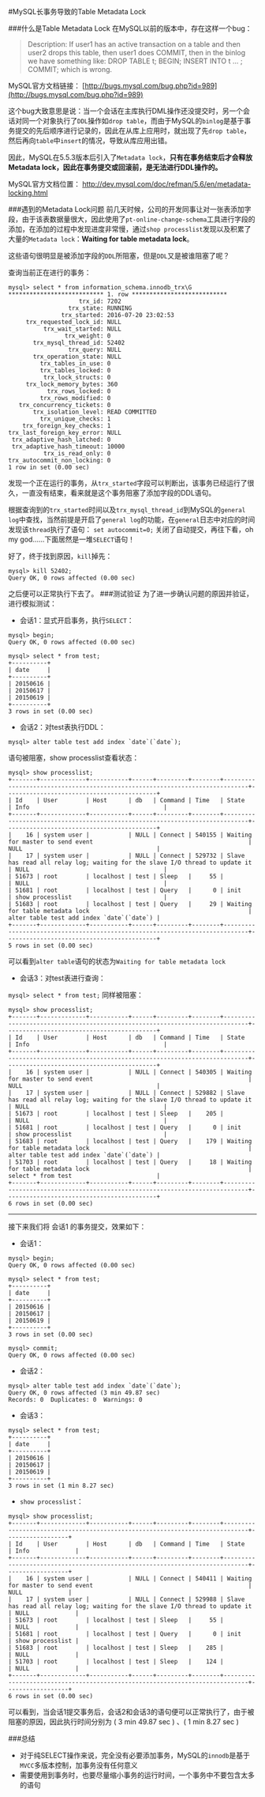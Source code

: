 #MySQL长事务导致的Table Metadata Lock  

###什么是Table Metadata Lock
在MySQL以前的版本中，存在这样一个bug：
>Description:
If user1 has an active transaction on a table and then user2 drops this table, then user1 does COMMIT, then in the binlog we have something like:
DROP TABLE t;
BEGIN;
INSERT INTO t ... ;
COMMIT;
which is wrong.  

MySQL官方文档链接： [http://bugs.mysql.com/bug.php?id=989](http://bugs.mysql.com/bug.php?id=989)   
 
这个bug大致意思是说：当一个会话在主库执行DML操作还没提交时，另一个会话对同一个对象执行了`DDL`操作如`drop table`，而由于MySQL的`binlog`是基于事务提交的先后顺序进行记录的，因此在从库上应用时，就出现了先`drop table`，然后再向`table`中`insert`的情况，导致从库应用出错。

因此，MySQL在5.5.3版本后引入了`Metadata lock`，**只有在事务结束后才会释放Metadata lock，因此在事务提交或回滚前，是无法进行DDL操作的。**

MySQL官方文档位置：
http://dev.mysql.com/doc/refman/5.6/en/metadata-locking.html

###遇到的Metadata Lock问题
前几天时候，公司的开发同事让对一张表添加字段，由于该表数据量很大，因此使用了`pt-online-change-schema`工具进行字段的添加，在添加的过程中发现进度非常慢，通过`shop processlist`发现以及积累了大量的`Metadata lock`：**Waiting for table metadata lock**。

这些语句很明显是被添加字段的`DDL`所阻塞，但是`DDL`又是被谁阻塞了呢？

查询当前正在进行的事务：
```
mysql> select * from information_schema.innodb_trx\G
*************************** 1. row ***************************
                    trx_id: 7202
                 trx_state: RUNNING
               trx_started: 2016-07-20 23:02:53
     trx_requested_lock_id: NULL
          trx_wait_started: NULL
                trx_weight: 0
       trx_mysql_thread_id: 52402
                 trx_query: NULL
       trx_operation_state: NULL
         trx_tables_in_use: 0
         trx_tables_locked: 0
          trx_lock_structs: 0
     trx_lock_memory_bytes: 360
           trx_rows_locked: 0
         trx_rows_modified: 0
   trx_concurrency_tickets: 0
       trx_isolation_level: READ COMMITTED
         trx_unique_checks: 1
    trx_foreign_key_checks: 1
trx_last_foreign_key_error: NULL
 trx_adaptive_hash_latched: 0
 trx_adaptive_hash_timeout: 10000
          trx_is_read_only: 0
trx_autocommit_non_locking: 0
1 row in set (0.00 sec)
```
发现一个正在运行的事务，从`trx_started`字段可以判断出，该事务已经运行了很久，一直没有结束，看来就是这个事务阻塞了添加字段的DDL语句。

根据查询到的`trx_started`时间以及`trx_mysql_thread_id`到MySQL的`general log`中查找，当然前提是开启了`general log`的功能，在`general`日志中对应的时间发现该`thread`执行了语句：
`set autocommit=0;`
关闭了自动提交，再往下看，oh my god......下面居然是一堆`SELECT`语句！

好了，终于找到原因，`kill`掉先：
```
mysql> kill 52402;
Query OK, 0 rows affected (0.00 sec)
```
之后便可以正常执行下去了。
###测试验证
为了进一步确认问题的原因并验证，进行模拟测试：

* 会话1：显式开启事务，执行`SELECT`：  

```
mysql> begin;
Query OK, 0 rows affected (0.00 sec)

mysql> select * from test;
+----------+
| date     |
+----------+
| 20150616 |
| 20150617 |
| 20150619 |
+----------+
3 rows in set (0.00 sec)
```
* 会话2：对test表执行DDL：  

```
mysql> alter table test add index `date`(`date`);
```
语句被阻塞，show processlist查看状态：
```
mysql> show processlist;
+-------+-------------+-----------+------+---------+--------+-----------------------------------------------------------------------------+-------------------------------------------+
| Id    | User        | Host      | db   | Command | Time   | State                                                                       | Info                                      |
+-------+-------------+-----------+------+---------+--------+-----------------------------------------------------------------------------+-------------------------------------------+
|    16 | system user |           | NULL | Connect | 540155 | Waiting for master to send event                                            | NULL                                      |
|    17 | system user |           | NULL | Connect | 529732 | Slave has read all relay log; waiting for the slave I/O thread to update it | NULL                                      |
| 51673 | root        | localhost | test | Sleep   |     55 |                                                                             | NULL                                      |
| 51681 | root        | localhost | test | Query   |      0 | init                                                                        | show processlist                          |
| 51683 | root        | localhost | test | Query   |     29 | Waiting for table metadata lock                                             | alter table test add index `date`(`date`) |
+-------+-------------+-----------+------+---------+--------+-----------------------------------------------------------------------------+-------------------------------------------+
5 rows in set (0.00 sec)
```
可以看到`alter table`语句的状态为`Waiting for table metadata lock`

* 会话3：对test表进行查询：  

`mysql> select * from test;`
同样被阻塞：
```
mysql> show processlist;
+-------+-------------+-----------+------+---------+--------+-----------------------------------------------------------------------------+-------------------------------------------+
| Id    | User        | Host      | db   | Command | Time   | State                                                                       | Info                                      |
+-------+-------------+-----------+------+---------+--------+-----------------------------------------------------------------------------+-------------------------------------------+
|    16 | system user |           | NULL | Connect | 540305 | Waiting for master to send event                                            | NULL                                      |
|    17 | system user |           | NULL | Connect | 529882 | Slave has read all relay log; waiting for the slave I/O thread to update it | NULL                                      |
| 51673 | root        | localhost | test | Sleep   |    205 |                                                                             | NULL                                      |
| 51681 | root        | localhost | test | Query   |      0 | init                                                                        | show processlist                          |
| 51683 | root        | localhost | test | Query   |    179 | Waiting for table metadata lock                                             | alter table test add index `date`(`date`) |
| 51703 | root        | localhost | test | Query   |     18 | Waiting for table metadata lock                                             | select * from test                        |
+-------+-------------+-----------+------+---------+--------+-----------------------------------------------------------------------------+-------------------------------------------+
6 rows in set (0.00 sec)
```  
---
接下来我们将 会话1 的事务提交，效果如下：

* 会话1：  
 
```
mysql> begin;
Query OK, 0 rows affected (0.00 sec)

mysql> select * from test;
+----------+
| date     |
+----------+
| 20150616 |
| 20150617 |
| 20150619 |
+----------+
3 rows in set (0.00 sec)

mysql> commit;
Query OK, 0 rows affected (0.00 sec)
```
* 会话2：  

```
mysql> alter table test add index `date`(`date`);
Query OK, 0 rows affected (3 min 49.87 sec)
Records: 0  Duplicates: 0  Warnings: 0
```
* 会话3：

```
mysql> select * from test;
+----------+
| date     |
+----------+
| 20150616 |
| 20150617 |
| 20150619 |
+----------+
3 rows in set (1 min 8.27 sec)
```
* `show processlist`：  

```
mysql> show processlist;
+-------+-------------+-----------+------+---------+--------+-----------------------------------------------------------------------------+------------------+
| Id    | User        | Host      | db   | Command | Time   | State                                                                       | Info             |
+-------+-------------+-----------+------+---------+--------+-----------------------------------------------------------------------------+------------------+
|    16 | system user |           | NULL | Connect | 540411 | Waiting for master to send event                                            | NULL             |
|    17 | system user |           | NULL | Connect | 529988 | Slave has read all relay log; waiting for the slave I/O thread to update it | NULL             |
| 51673 | root        | localhost | test | Sleep   |     55 |                                                                             | NULL             |
| 51681 | root        | localhost | test | Query   |      0 | init                                                                        | show processlist |
| 51683 | root        | localhost | test | Sleep   |    285 |                                                                             | NULL             |
| 51703 | root        | localhost | test | Sleep   |    124 |                                                                             | NULL             |
+-------+-------------+-----------+------+---------+--------+-----------------------------------------------------------------------------+------------------+
6 rows in set (0.00 sec)
```
可以看到，当会话1提交事务后，会话2和会话3的语句便可以正常执行了，由于被阻塞的原因，因此执行时间分别为 ( 3 min 49.87 sec ) 、( 1 min 8.27 sec )

###总结
* 对于纯SELECT操作来说，完全没有必要添加事务，MySQL的`innodb`是基于`MVCC`多版本控制，加事务没有任何意义
* 需要使用到事务时，也要尽量缩小事务的运行时间，一个事务中不要包含太多的语句